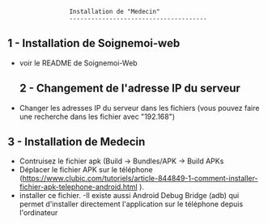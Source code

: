   
                     Installation de "Medecin"
                     --------------------------------------
                     
  
  1 - Installation de Soignemoi-web
  -------------------------------------------------
- voir le README de Soignemoi-Web

  2 - Changement de l'adresse IP du serveur
  -----------------------------------------
 - Changer les adresses IP du serveur dans les fichiers
(vous pouvez faire une recherche dans les fichier avec "192.168")
  
  3 - Installation de Medecin
  ----------------------------------------------
- Contruisez le fichier apk (Build -> Bundles/APK -> Build APKs
- Déplacer le fichier APK sur le téléphone
(https://www.clubic.com/tutoriels/article-844849-1-comment-installer-fichier-apk-telephone-android.html ). 
- installer ce fichier.
-Il existe aussi Android Debug Bridge (adb)  qui permet d'installer directement l'application sur le téléphone depuis l'ordinateur
